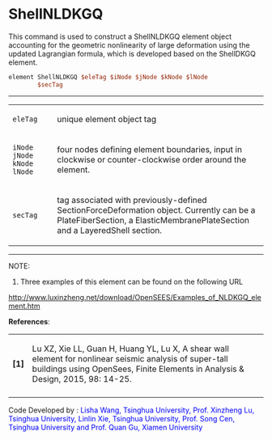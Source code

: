 # ShellNLDKGQ

<p>This command is used to construct a ShellNLDKGQ element object
accounting for the geometric nonlinearity of large deformation using the
updated Lagrangian formula, which is developed based on the ShellDKGQ
element.</p>

```tcl
element ShellNLDKGQ $eleTag $iNode $jNode $kNode $lNode
        $secTag
```
<hr />
<table>
<tbody>
<tr class="odd">
<td><code class="parameter-table-variable">eleTag</code></td>
<td><p>unique element object tag</p></td>
</tr>
<tr class="even">
<td><p><code class="parameter-table-variable">iNode jNode kNode lNode</code></p></td>
<td><p>four nodes defining element boundaries, input in clockwise or
counter-clockwise order around the element.</p></td>
</tr>
<tr class="odd">
<td><code class="parameter-table-variable">secTag</code></td>
<td><p>tag associated with previously-defined SectionForceDeformation
object. Currently can be a PlateFiberSection, a
ElasticMembranePlateSection and a LayeredShell section.</p></td>
</tr>
</tbody>
</table>
<hr />
<p>NOTE:</p>
<ol>
<li>Three examples of this element can be found on the following
URL</li>
</ol>
<p><a
href="http://www.luxinzheng.net/download/OpenSEES/Examples_of_NLDKGQ_element.htm">http://www.luxinzheng.net/download/OpenSEES/Examples_of_NLDKGQ_element.htm</a></p>
<p><strong>References</strong>:</p>
<table>
<tbody>
<tr class="odd">
<td><p><strong>[1]</strong></p></td>
<td><p>Lu XZ, Xie LL, Guan H, Huang YL, Lu X, A shear wall element for
nonlinear seismic analysis of super-tall buildings using OpenSees,
Finite Elements in Analysis &amp; Design, 2015, 98: 14-25.</p></td>
</tr>
<tr class="even">
<td></td>
<td></td>
</tr>
</tbody>
</table>
<p>Code Developed by : <span style="color:blue"> Lisha Wang,
Tsinghua University, Prof. Xinzheng Lu, Tsinghua University, Linlin Xie,
Tsinghua University, Prof. Song Cen, Tsinghua University and Prof. Quan
Gu, Xiamen University </span></p>
